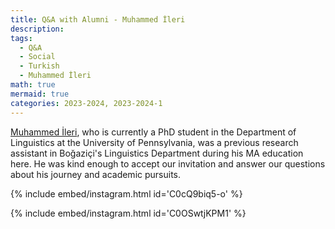 ```yaml
---
title: Q&A with Alumni - Muhammed İleri
description:
tags:
  - Q&A
  - Social
  - Turkish
  - Muhammed İleri
math: true
mermaid: true
categories: 2023-2024, 2023-2024-1
---
```


[Muhammed İleri](https://muhammedileri.github.io), who is currently a PhD student in the Department of Linguistics at the University of Pennsylvania, was a previous research assistant in Boğaziçi's Linguistics Department during his MA education here. He was kind enough to accept our invitation and answer our questions about his journey and academic pursuits.

{% include embed/instagram.html id='C0cQ9biq5-o' %}

{% include embed/instagram.html id='C0OSwtjKPM1' %}